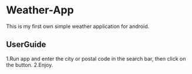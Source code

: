 # Weather-App
This is my first own simple weather application for android.
## UserGuide
1.Run app and enter the city or postal code in the search bar, then click on the button.
2.Enjoy.


